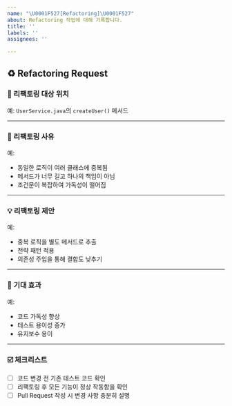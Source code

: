 ```yaml
---
name: "\U0001F527[Refactoring]\U0001F527"
about: Refactoring 작업에 대해 기록합니다.
title: ''
labels: ''
assignees: ''

---
```


## ♻️ Refactoring Request

### 📍 리팩토링 대상 위치
<!-- 리팩토링이 필요한 파일, 클래스, 메서드 등을 구체적으로 작성해주세요 -->
예: `UserService.java`의 `createUser()` 메서드

---

### 🧩 리팩토링 사유
<!-- 리팩토링이 필요한 이유를 구체적으로 설명해주세요 (중복 코드, 코드 스멜, SOLID 위반 등) -->
예:
- 동일한 로직이 여러 클래스에 중복됨
- 메서드가 너무 길고 하나의 책임이 아님
- 조건문이 복잡하여 가독성이 떨어짐

---

### 💡 리팩토링 제안
<!-- 적용할 리팩토링 방법이나 디자인 패턴 등을 제안해주세요 -->
예:
- 중복 로직을 별도 메서드로 추출
- 전략 패턴 적용
- 의존성 주입을 통해 결합도 낮추기

---

### 🎯 기대 효과
<!-- 리팩토링 후 기대되는 효과를 적어주세요 -->
예:
- 코드 가독성 향상
- 테스트 용이성 증가
- 유지보수 용이

---

### ☑️ 체크리스트
- [ ] 코드 변경 전 기존 테스트 코드 확인
- [ ] 리팩토링 후 모든 기능이 정상 작동함을 확인
- [ ] Pull Request 작성 시 변경 사항 충분히 설명
